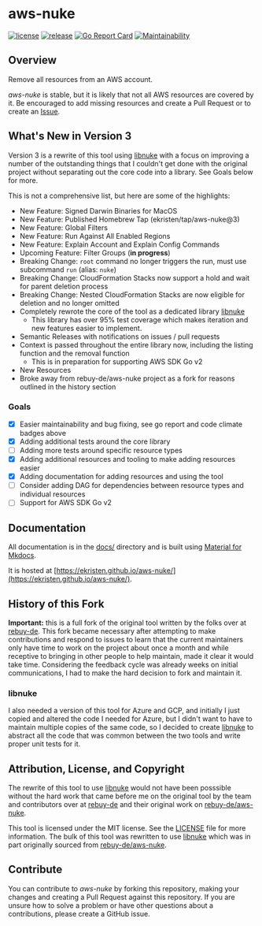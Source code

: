 # aws-nuke

[![license](https://img.shields.io/github/license/ekristen/aws-nuke.svg)](https://github.com/ekristen/aws-nuke/blob/main/LICENSE)
[![release](https://img.shields.io/github/release/ekristen/aws-nuke.svg)](https://github.com/ekristen/aws-nuke/releases)
[![Go Report Card](https://goreportcard.com/badge/github.com/ekristen/aws-nuke)](https://goreportcard.com/report/github.com/ekristen/aws-nuke)
[![Maintainability](https://api.codeclimate.com/v1/badges/bf05fb12c69f1ea7f257/maintainability)](https://codeclimate.com/github/ekristen/aws-nuke/maintainability)

## Overview

Remove all resources from an AWS account.

*aws-nuke* is stable, but it is likely that not all AWS resources are covered by it. Be encouraged to add missing
resources and create a Pull Request or to create an [Issue](https://github.com/ekristen/aws-nuke/issues/new).

## What's New in Version 3

Version 3 is a rewrite of this tool using [libnuke](https://github.com/ekristen/libnuke) with a focus on improving a number of the outstanding things
that I couldn't get done with the original project without separating out the core code into a library. See Goals
below for more.

This is not a comprehensive list, but here are some of the highlights:

* New Feature: Signed Darwin Binaries for MacOS
* New Feature: Published Homebrew Tap (ekristen/tap/aws-nuke@3)
* New Feature: Global Filters
* New Feature: Run Against All Enabled Regions
* New Feature: Explain Account and Explain Config Commands
* Upcoming Feature: Filter Groups (**in progress**)
* Breaking Change: `root` command no longer triggers the run, must use subcommand `run` (alias: `nuke`)
* Breaking Change: CloudFormation Stacks now support a hold and wait for parent deletion process
* Breaking Change: Nested CloudFormation Stacks are now eligible for deletion and no longer omitted
* Completely rewrote the core of the tool as a dedicated library [libnuke](https://github.com/ekristen/libnuke)
  * This library has over 95% test coverage which makes iteration and new features easier to implement.
* Semantic Releases with notifications on issues / pull requests
* Context is passed throughout the entire library now, including the listing function and the removal function
  * This is in preparation for supporting AWS SDK Go v2
* New Resources
* Broke away from rebuy-de/aws-nuke project as a fork for reasons outlined in the history section

### Goals

- [x] Easier maintainability and bug fixing, see go report and code climate badges above
- [x] Adding additional tests around the core library
- [ ] Adding more tests around specific resource types
- [x] Adding additional resources and tooling to make adding resources easier
- [x] Adding documentation for adding resources and using the tool
- [ ] Consider adding DAG for dependencies between resource types and individual resources
- [ ] Support for AWS SDK Go v2

## Documentation

All documentation is in the [docs/](docs) directory and is built using [Material for Mkdocs](https://squidfunk.github.io/mkdocs-material/). 

It is hosted at [https://ekristen.github.io/aws-nuke/](https://ekristen.github.io/aws-nuke/).

## History of this Fork

**Important:** this is a full fork of the original tool written by the folks over at [rebuy-de](https://github.com/rebuy-de).
This fork became necessary after attempting to make contributions and respond to issues to learn that the current
maintainers only have time to work on the project about once a month and while receptive to bringing in other 
people to help maintain, made it clear it would take time. Considering the feedback cycle was already weeks on 
initial communications, I had to make the hard decision to fork and maintain it.

### libnuke

I also needed a version of this tool for Azure and GCP, and initially I just copied and altered the code I needed for
Azure, but I didn't want to have to maintain multiple copies of the same code, so I decided to create 
[libnuke](https://github.com/ekristen/libnuke) to abstract all the code that was common between the two tools and write
proper unit tests for it. 

## Attribution, License, and Copyright

The rewrite of this tool to use [libnuke](https://github.com/ekristen/libnuke) would not have been posssible without the
hard work that came before me on the original tool by the team and contributors over at [rebuy-de](https://github.com/rebuy-de)
and their original work on [rebuy-de/aws-nuke](https://github.com/rebuy-de/aws-nuke).

This tool is licensed under the MIT license. See the [LICENSE](LICENSE) file for more information. The bulk of this
tool was rewritten to use [libnuke](https://github.com/ekristen/libnuke) which was in part originally sourced from
[rebuy-de/aws-nuke](https://github.com/rebuy-de/aws-nuke).

## Contribute

You can contribute to *aws-nuke* by forking this repository, making your changes and creating a Pull Request against
this repository. If you are unsure how to solve a problem or have other questions about a contributions, please create
a GitHub issue.

